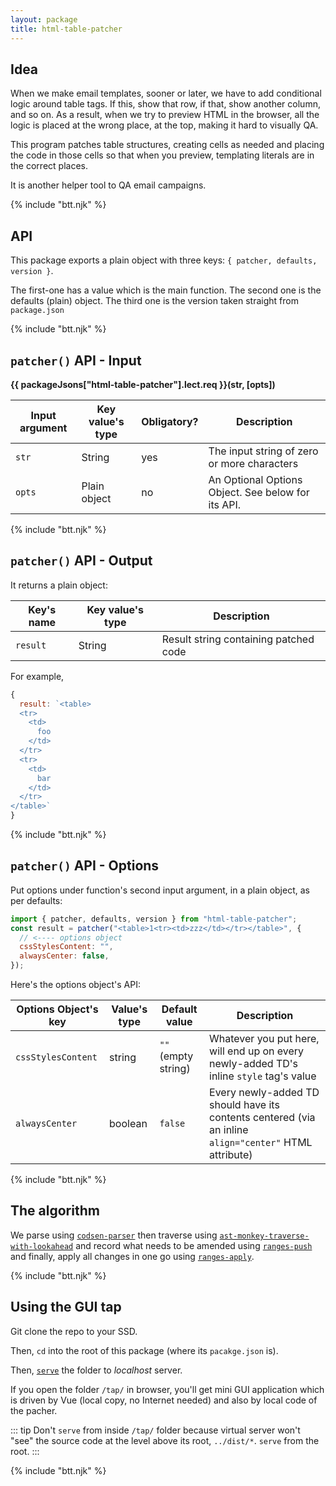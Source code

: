 ```yaml
---
layout: package
title: html-table-patcher
---
```


## Idea

When we make email templates, sooner or later, we have to add conditional logic around table tags. If this, show that row, if that, show another column, and so on. As a result, when we try to preview HTML in the browser, all the logic is placed at the wrong place, at the top, making it hard to visually QA.

This program patches table structures, creating cells as needed and placing the code in those cells so that when you preview, templating literals are in the correct places.

It is another helper tool to QA email campaigns.

{% include "btt.njk" %}

## API

This package exports a plain object with three keys: `{ patcher, defaults, version }`.

The first-one has a value which is the main function.
The second one is the defaults (plain) object.
The third one is the version taken straight from `package.json`

{% include "btt.njk" %}

## `patcher()` API - Input

**{{ packageJsons["html-table-patcher"].lect.req }}(str, \[opts])**

| Input argument | Key value's type | Obligatory? | Description                                        |
| -------------- | ---------------- | ----------- | -------------------------------------------------- |
| `str`          | String           | yes         | The input string of zero or more characters        |
| `opts`         | Plain object     | no          | An Optional Options Object. See below for its API. |

{% include "btt.njk" %}

## `patcher()` API - Output

It returns a plain object:

| Key's name | Key value's type | Description                           |
| ---------- | ---------------- | ------------------------------------- |
| `result`   | String           | Result string containing patched code |

For example,

```js
{
  result: `<table>
  <tr>
    <td>
      foo
    </td>
  </tr>
  <tr>
    <td>
      bar
    </td>
  </tr>
</table>`
}
```

{% include "btt.njk" %}

## `patcher()` API - Options

Put options under function's second input argument, in a plain object, as per defaults:

```js
import { patcher, defaults, version } from "html-table-patcher";
const result = patcher("<table>1<tr><td>zzz</td></tr></table>", {
  // <---- options object
  cssStylesContent: "",
  alwaysCenter: false,
});
```

Here's the options object's API:

| Options Object's key | Value's type | Default value       | Description                                                                                            |
| -------------------- | ------------ | ------------------- | ------------------------------------------------------------------------------------------------------ |
| `cssStylesContent`   | string       | `""` (empty string) | Whatever you put here, will end up on every newly-added TD's inline `style` tag's value                |
| `alwaysCenter`       | boolean      | `false`             | Every newly-added TD should have its contents centered (via an inline `align="center"` HTML attribute) |

{% include "btt.njk" %}

## The algorithm

We parse using [`codsen-parser`](/os/codsen-parser/) then traverse using [`ast-monkey-traverse-with-lookahead`](/os/ast-monkey-traverse-with-lookahead/) and record what needs to be amended using [`ranges-push`](/os/ranges-push/) and finally, apply all changes in one go using [`ranges-apply`](/os/ranges-apply/).

{% include "btt.njk" %}

## Using the GUI tap

Git clone the repo to your SSD.

Then, `cd` into the root of this package (where its `pacakge.json` is).

Then, [`serve`](https://www.npmjs.com/package/serve) the folder to _localhost_ server.

If you open the folder `/tap/` in browser, you'll get mini GUI application which is driven by Vue (local copy, no Internet needed) and also by local code of the pacher.

::: tip
Don't `serve` from inside `/tap/` folder because virtual server won't "see" the source code at the level above its root, `../dist/*`. `serve` from the root.
:::

{% include "btt.njk" %}
